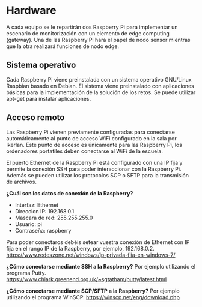 # Hardware

A cada equipo se le repartirán dos Raspberry Pi para implementar un escenario de monitorización con un elemento de edge computing (gateway).
Una de las Raspberry Pi hará el papel de nodo sensor mientras que la otra realizará funciones de nodo edge.

## Sistema operativo

Cada Raspberry Pi viene preinstalada con un sistema operativo GNU/Linux Raspbian basado en Debian. El sistema viene preinstalado con aplicaciones básicas para la implementación de la solución de los retos. Se puede utilizar apt-get para instalar aplicaciones.

## Acceso remoto

Las Raspberry Pi vienen previamente configuradas para conectarse automáticamente al punto de acceso WiFi configurado en la sala por Ikerlan. Este punto de acceso es únicamente para las Raspberry Pi, los ordenadores portatiles deben conectarse al WiFi de la escuela.

El puerto Ethernet de la Raspberry Pi está configurado con una IP fija y permite la conexión SSH para poder interaccionar con la Raspberry Pi. Además se pueden utilizar los protocolos SCP o SFTP para la transmisión de archivos.

__¿Cuál son los datos de conexión de la Raspberry?__
- Interfaz: Ethernet
- Direccion IP: 192.168.0.1
- Mascara de red: 255.255.255.0
- Usuario: pi
- Contraseña: raspberry

Para poder conectaros debéis setear vuestra conexión de Ethernet con IP fija en el rango IP de la Raspberry, por ejemplo, 192.168.0.2.
https://www.redeszone.net/windows/ip-privada-fija-en-windows-7/

__¿Cómo conectarse mediante SSH a la Raspberry?__
Por ejemplo utilizando el programa Putty.
https://www.chiark.greenend.org.uk/~sgtatham/putty/latest.html

__¿Cómo conectarse mediante SCP/SFTP a la Raspberry?__
Por ejemplo utilizando el programa WinSCP.
https://winscp.net/eng/download.php
